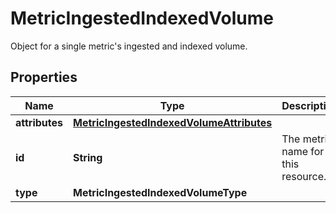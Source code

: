 

# MetricIngestedIndexedVolume

Object for a single metric's ingested and indexed volume.

## Properties

Name | Type | Description | Notes
------------ | ------------- | ------------- | -------------
**attributes** | [**MetricIngestedIndexedVolumeAttributes**](MetricIngestedIndexedVolumeAttributes.md) |  |  [optional]
**id** | **String** | The metric name for this resource. |  [optional]
**type** | **MetricIngestedIndexedVolumeType** |  |  [optional]



